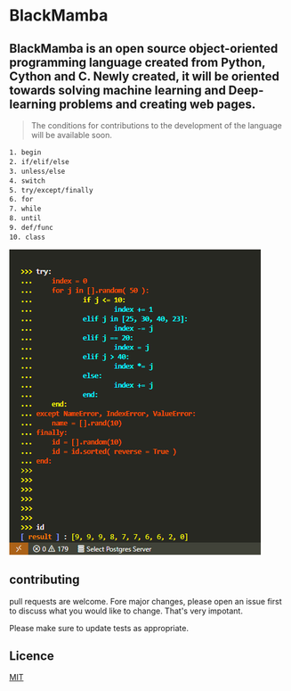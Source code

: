 # BlackMamba 
## BlackMamba is an open source object-oriented programming language created from **Python, Cython and C**. Newly created, it will be oriented towards solving machine learning and Deep-learning problems and creating web pages.
>The conditions for contributions to the development of the language will be available soon.

```bash
1. begin
2. if/elif/else
3. unless/else
4. switch
5. try/except/finally
6. for
7. while
8. until
9. def/func
10. class

```
![try block](/images/try.png)

## contributing
pull requests are welcome. Fore major changes, please open an issue first to discuss what you would like to change.
That's very impotant.

Please make sure to update tests as appropriate.

## Licence 
[MIT](https://github.com/amiehe-essomba/BlackMamba/blob/BlackMamba/LICENSE)
